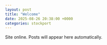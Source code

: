 ```yaml
---
layout: post
title: "Welcome"
date: 2025-08-26 20:38:00 +0000
categories: stockport
---
```

Site online. Posts will appear here automatically.